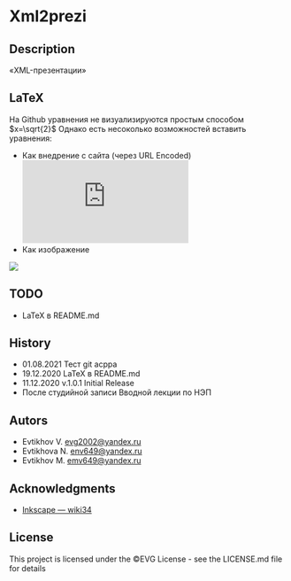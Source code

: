 # Xml2prezi
## Description
«XML-презентации»
## LaTeX
На Github уравнения не визуализируются простым способом $x=\sqrt{2}$
Однако есть несоколько возможностей вставить уравнения:
* Как внедрение с сайта (через URL Encoded)
![equation](https://latex.codecogs.com/gif.latex?e%5E%7Bi%20%5Cpi%7D%20%3D%20-1)
* Как изображение
<img src="https://render.githubusercontent.com/render/math?math=e^{i \pi} = -1">

## TODO
* LaTeX в README.md

## History
* 01.08.2021 Тест git acppa
* 19.12.2020 LaTeX в README.md
* 11.12.2020  v.1.0.1   Initial Release
* После студийной записи Вводной лекции по НЭП
## Autors
<!-- Contributors names and contact info -->
* Evtikhov V. evg2002@yandex.ru
* Evtikhova N. env649@yandex.ru
* Evtikhov M. emv649@yandex.ru
## Acknowledgments
<!--Inspiration, code snippets, etc.-->
* [ Inkscape — wiki34](http://wiki.netev.mykeenetic.com/index.php/Inkscape)
## License
This project is licensed under the ©EVG License - see the LICENSE.md file for details
